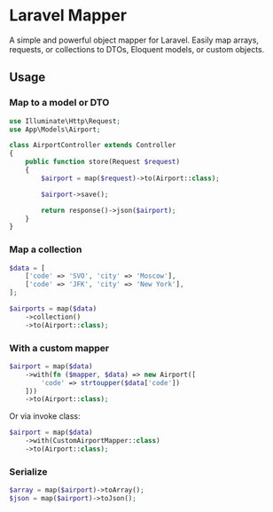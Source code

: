 # Laravel Mapper

A simple and powerful object mapper for Laravel. 
Easily map arrays, requests, or collections to DTOs, Eloquent models, or custom objects.

## Usage

### Map to a model or DTO

```php
use Illuminate\Http\Request;
use App\Models\Airport;

class AirportController extends Controller
{
    public function store(Request $request)
    {
        $airport = map($request)->to(Airport::class);

        $airport->save();

        return response()->json($airport);
    }
}
````

### Map a collection

```php
$data = [
    ['code' => 'SVO', 'city' => 'Moscow'],
    ['code' => 'JFK', 'city' => 'New York'],
];

$airports = map($data)
    ->collection()
    ->to(Airport::class);
```

### With a custom mapper

```php
$airport = map($data)
    ->with(fn ($mapper, $data) => new Airport([
        'code' => strtoupper($data['code'])
    ]))
    ->to(Airport::class);
```

Or via invoke class:

```php
$airport = map($data)
    ->with(CustomAirportMapper::class)
    ->to(Airport::class);
```


### Serialize

```php
$array = map($airport)->toArray();
$json = map($airport)->toJson();
```
